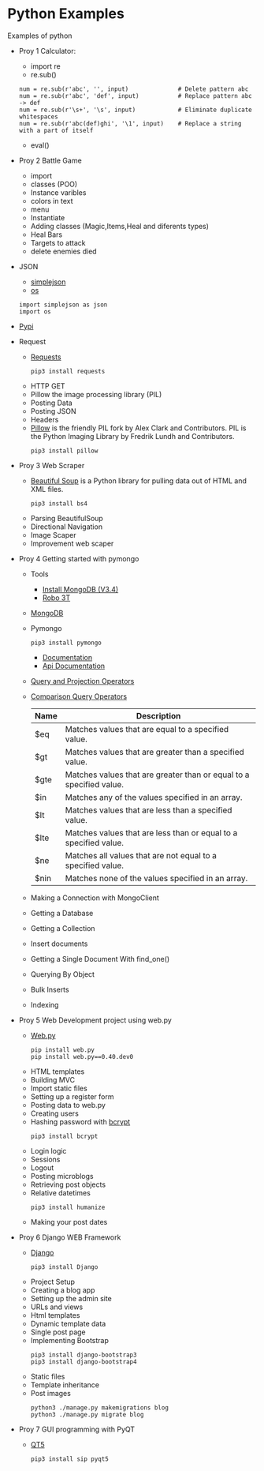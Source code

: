 # Python Examples

Examples of python

* Proy 1 Calculator:
    * import re
    * re.sub()
    ```{r, engine='python', count_lines}
    num = re.sub(r'abc', '', input)              # Delete pattern abc
    num = re.sub(r'abc', 'def', input)           # Replace pattern abc -> def
    num = re.sub(r'\s+', '\s', input)            # Eliminate duplicate whitespaces
    num = re.sub(r'abc(def)ghi', '\1', input)    # Replace a string with a part of itself
    ```
    * eval()

* Proy 2 Battle Game
    * import
    * classes (POO)
    * Instance varibles
    * colors in text
    * menu
    * Instantiate
    * Adding classes (Magic,Items,Heal and diferents types)
    * Heal Bars
    * Targets to attack
    * delete enemies died

* JSON
    * [simplejson](https://simplejson.readthedocs.io/en/latest/)
    * [os](https://docs.python.org/3/tutorial/stdlib.html)
    ```{r, engine='python', count_lines}
    import simplejson as json
    import os
    ```
* [Pypi](https://pypi.python.org/pypi)

* Request
    * [Requests](http://docs.python-requests.org/en/master/user/quickstart/)
      ```
      pip3 install requests
      ```
    * HTTP GET
    * Pillow the image processing library (PIL)
    * Posting Data
    * Posting JSON
    * Headers
    * [Pillow](https://pillow.readthedocs.io/en/3.0.x/index.html) is the friendly PIL fork by Alex Clark and Contributors. PIL is the Python Imaging Library by Fredrik Lundh and Contributors.
      ```
      pip3 install pillow
      ```

* Proy 3 Web Scraper
    * [Beautiful Soup](https://www.crummy.com/software/BeautifulSoup/bs4/doc/) is a Python library for pulling data out of HTML and XML files.
      ```
      pip3 install bs4
      ```
    * Parsing BeautifulSoup
    * Directional Navigation
    * Image Scaper
    * Improvement web scaper

* Proy 4 Getting started with pymongo
    * Tools
        * [Install MongoDB (V3.4)](https://docs.mongodb.com/manual/tutorial/install-mongodb-on-ubuntu/)
        * [Robo 3T](https://robomongo.org/)
    * [MongoDB](https://docs.mongodb.com/)
    * Pymongo
      ```
      pip3 install pymongo
      ```
        * [Documentation](https://api.mongodb.com/python/current/)
        * [Api Documentation](https://api.mongodb.com/python/current/api/)
    * [Query and Projection Operators](https://docs.mongodb.com/manual/reference/operator/query/)
    * [Comparison Query Operators](https://docs.mongodb.com/manual/reference/operator/query-comparison/)


        | Name 	| Description |
        | --- | --- |
        | $eq 	| Matches values that are equal to a specified value.
        | $gt 	| Matches values that are greater than a specified value.
        | $gte 	| Matches values that are greater than or equal to a specified value.
        | $in 	| Matches any of the values specified in an array.
        | $lt 	| Matches values that are less than a specified value.
        | $lte 	| Matches values that are less than or equal to a specified value.
        | $ne 	| Matches all values that are not equal to a specified value.
        | $nin 	| Matches none of the values specified in an array.


    * Making a Connection with MongoClient
    * Getting a Database
    * Getting a Collection
    * Insert documents
    * Getting a Single Document With find_one()
    * Querying By Object
    * Bulk Inserts
    * Indexing

* Proy 5 Web Development project using web.py
    * [Web.py](http://webpy.org/)
      ```
      pip install web.py
      pip install web.py==0.40.dev0
      ```
    * HTML templates
    * Building MVC
    * Import static files
    * Setting up a register form
    * Posting data to web.py
    * Creating users
    * Hashing password with [bcrypt](https://pypi.org/project/bcrypt/)
      ```
      pip3 install bcrypt
      ```
    * Login logic
    * Sessions
    * Logout
    * Posting microblogs
    * Retrieving post objects
    * Relative datetimes
      ```
      pip3 install humanize
      ```
    * Making your post dates

* Proy 6 Django WEB Framework
    * [Django](https://www.djangoproject.com/)
      ```
      pip3 install Django
      ```
    * Project Setup
    * Creating a blog app
    * Setting up the admin site
    * URLs and views
    * Html templates
    * Dynamic template data
    * Single post page
    * Implementing Bootstrap
      ```
      pip3 install django-bootstrap3
      pip3 install django-bootstrap4
      ```
    * Static files
    * Template inheritance
    * Post images
      ```
      python3 ./manage.py makemigrations blog
      python3 ./manage.py migrate blog
      ```

* Proy 7 GUI programming with PyQT
    * [QT5](https://www.qt.io/)
      ```
      pip3 install sip pyqt5
      ```
